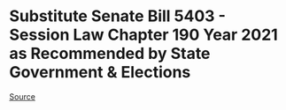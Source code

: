 # Substitute Senate Bill 5403 - Session Law Chapter 190 Year 2021 as Recommended by State Government & Elections

[Source](http://lawfilesext.leg.wa.gov/biennium/2021-22/Pdf/Bills/Session%20Laws/Senate/5403-S.SL.pdf)